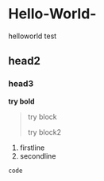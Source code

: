 # Hello-World-
helloworld test

## head2
### head3


**try bold**
>try block
>
>try block2

1. firstline
2. secondline

`
code
`
